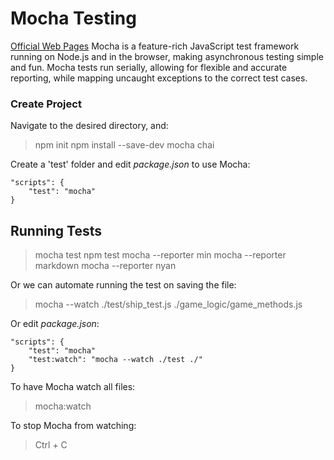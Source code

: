 # Mocha Testing
[Official Web Pages](https://mochajs.org/)
Mocha is a feature-rich JavaScript test framework running on Node.js and in the browser, making asynchronous testing simple and fun. Mocha tests run serially, allowing for flexible and accurate reporting, while mapping uncaught exceptions to the correct test cases.

### Create Project
Navigate to the desired directory, and:
>npm init
>npm install --save-dev mocha chai

Create a 'test' folder and edit *package.json* to use Mocha:

    "scripts": {
        "test": "mocha"
    }

## Running Tests
>mocha test
>npm test
>mocha --reporter min
>mocha --reporter markdown
>mocha --reporter nyan

Or we can automate running the test on saving the file:
>mocha --watch ./test/ship_test.js ./game_logic/game_methods.js

Or edit *package.json*:

    "scripts": {
        "test": "mocha"
        "test:watch": "mocha --watch ./test ./"
    }

To have Mocha watch all files:
>mocha:watch

To stop Mocha from watching:
>Ctrl + C